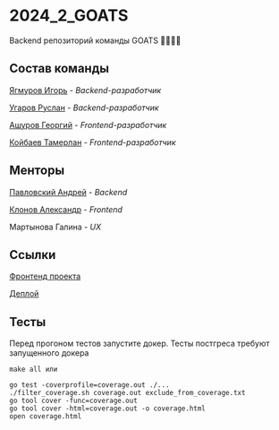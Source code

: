 # 2024_2_GOATS
Backend репозиторий команды GOATS 🐐🐐🐐🐐

## Состав команды

[Ягмуров Игорь](https://github.com/UnicoYal) - *Backend-разработчик*

[Угаров Руслан](https://github.com/Rusy13) - *Backend-разработчик*

[Ашуров Георгий](https://github.com/AshurovG) - *Frontend-разработчик*

[Койбаев Тамерлан](https://github.com/tkoibaev) - *Frontend-разработчик*

## Менторы

[Павловский Андрей](https://github.com/Starlexxx) - *Backend*

[Клонов Александр](https://github.com/Shureks-den) - *Frontend*

Мартынова Галина - *UX*


## Ссылки

[Фронтенд проекта](https://github.com/frontend-park-mail-ru/2024_2_GOATS)

[Деплой](http://83.166.232.3/)

## Тесты

Перед прогоном тестов запустите докер. Тесты постгреса требуют запущенного докера
```
make all или

go test -coverprofile=coverage.out ./...
./filter_coverage.sh coverage.out exclude_from_coverage.txt
go tool cover -func=coverage.out
go tool cover -html=coverage.out -o coverage.html
open coverage.html
```
